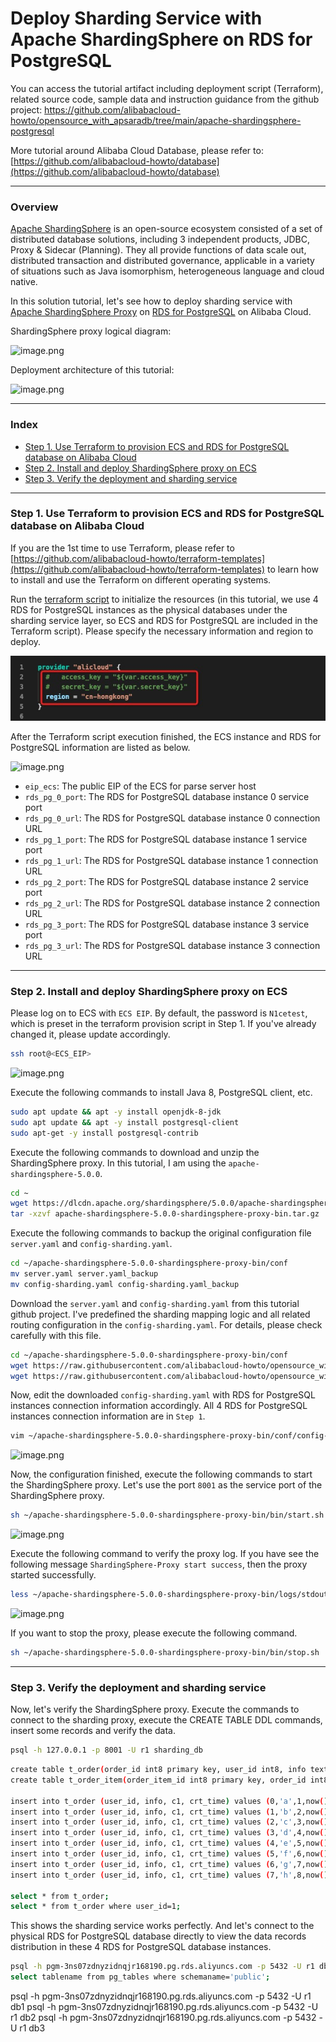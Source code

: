 # Deploy Sharding Service with Apache ShardingSphere on RDS for PostgreSQL

You can access the tutorial artifact including deployment script (Terraform), related source code, sample data and instruction guidance from the github project:
https://github.com/alibabacloud-howto/opensource_with_apsaradb/tree/main/apache-shardingsphere-postgresql

More tutorial around Alibaba Cloud Database, please refer to:
[https://github.com/alibabacloud-howto/database](https://github.com/alibabacloud-howto/database)

---
### Overview

[Apache ShardingSphere](https://shardingsphere.apache.org/) is an open-source ecosystem consisted of a set of distributed database solutions, including 3 independent products, JDBC, Proxy & Sidecar (Planning). They all provide functions of data scale out, distributed transaction and distributed governance, applicable in a variety of situations such as Java isomorphism, heterogeneous language and cloud native.

In this solution tutorial, let's see how to deploy sharding service with [Apache ShardingSphere Proxy](https://shardingsphere.apache.org/document/current/en/quick-start/shardingsphere-proxy-quick-start/) on [RDS for PostgreSQL](https://www.alibabacloud.com/product/apsaradb-for-rds-postgresql) on Alibaba Cloud.

ShardingSphere proxy logical diagram:

![image.png](https://github.com/alibabacloud-howto/opensource_with_apsaradb/raw/main/apache-shardingsphere-postgresql/images/shardingsphere-proxy_v2.png)

Deployment architecture of this tutorial:

![image.png](https://github.com/alibabacloud-howto/opensource_with_apsaradb/raw/main/apache-shardingsphere-postgresql/images/archi.png)

---
### Index

- [Step 1. Use Terraform to provision ECS and RDS for PostgreSQL database on Alibaba Cloud]()
- [Step 2. Install and deploy ShardingSphere proxy on ECS]()
- [Step 3. Verify the deployment and sharding service]()

---
### Step 1. Use Terraform to provision ECS and RDS for PostgreSQL database on Alibaba Cloud

If you are the 1st time to use Terraform, please refer to [https://github.com/alibabacloud-howto/terraform-templates](https://github.com/alibabacloud-howto/terraform-templates) to learn how to install and use the Terraform on different operating systems.

Run the [terraform script](https://github.com/alibabacloud-howto/opensource_with_apsaradb/blob/main/apache-shardingsphere-postgresql/deployment/terraform/main.tf) to initialize the resources (in this tutorial, we use 4 RDS for PostgreSQL instances as the physical databases under the sharding service layer, so ECS and RDS for PostgreSQL are included in the Terraform script). Please specify the necessary information and region to deploy.

![image.png](https://github.com/alibabacloud-howto/solution-applicationstack-parse/raw/main/parse-server-mongodb/images/tf-parms.png)

After the Terraform script execution finished, the ECS instance and RDS for PostgreSQL information are listed as below.

![image.png](https://github.com/alibabacloud-howto/opensource_with_apsaradb/raw/main/apache-shardingsphere-postgresql/images/tf-done.png)

- ``eip_ecs``: The public EIP of the ECS for parse server host
- ``rds_pg_0_port``: The RDS for PostgreSQL database instance 0 service port
- ``rds_pg_0_url``: The RDS for PostgreSQL database instance 0 connection URL
- ``rds_pg_1_port``: The RDS for PostgreSQL database instance 1 service port
- ``rds_pg_1_url``: The RDS for PostgreSQL database instance 1 connection URL
- ``rds_pg_2_port``: The RDS for PostgreSQL database instance 2 service port
- ``rds_pg_2_url``: The RDS for PostgreSQL database instance 2 connection URL
- ``rds_pg_3_port``: The RDS for PostgreSQL database instance 3 service port
- ``rds_pg_3_url``: The RDS for PostgreSQL database instance 3 connection URL

---
### Step 2. Install and deploy ShardingSphere proxy on ECS

Please log on to ECS with ``ECS EIP``. By default, the password is ``N1cetest``, which is preset in the terraform provision script in Step 1. If you've already changed it, please update accordingly.

```bash
ssh root@<ECS_EIP>
```

![image.png](https://github.com/alibabacloud-howto/opensource_with_apsaradb/raw/main/apache-ofbiz/images/ecs-logon.png)

Execute the following commands to install Java 8, PostgreSQL client, etc.

```bash
sudo apt update && apt -y install openjdk-8-jdk
sudo apt update && apt -y install postgresql-client
sudo apt-get -y install postgresql-contrib
```

Execute the following commands to download and unzip the ShardingSphere proxy. In this tutorial, I am using the ``apache-shardingsphere-5.0.0``.

```bash
cd ~
wget https://dlcdn.apache.org/shardingsphere/5.0.0/apache-shardingsphere-5.0.0-shardingsphere-proxy-bin.tar.gz
tar -xzvf apache-shardingsphere-5.0.0-shardingsphere-proxy-bin.tar.gz
```

Execute the following commands to backup the original configuration file ``server.yaml`` and ``config-sharding.yaml``.

```bash
cd ~/apache-shardingsphere-5.0.0-shardingsphere-proxy-bin/conf
mv server.yaml server.yaml_backup
mv config-sharding.yaml config-sharding.yaml_backup
```

Download the ``server.yaml`` and ``config-sharding.yaml`` from this tutorial github project. I've predefined the sharding mapping logic and all related routing configuration in the ``config-sharding.yaml``. For details, please check carefully with this file.

```bash
cd ~/apache-shardingsphere-5.0.0-shardingsphere-proxy-bin/conf
wget https://raw.githubusercontent.com/alibabacloud-howto/opensource_with_apsaradb/main/apache-shardingsphere-postgresql/server.yaml
wget https://raw.githubusercontent.com/alibabacloud-howto/opensource_with_apsaradb/main/apache-shardingsphere-postgresql/config-sharding.yaml
```

Now, edit the downloaded ``config-sharding.yaml`` with RDS for PostgreSQL instances connection information accordingly. All 4 RDS for PostgreSQL instances connection information are in ``Step 1``.

```bash
vim ~/apache-shardingsphere-5.0.0-shardingsphere-proxy-bin/conf/config-sharding.yaml
```

![image.png](https://github.com/alibabacloud-howto/opensource_with_apsaradb/raw/main/apache-shardingsphere-postgresql/images/config-sharding.png)

Now, the configuration finished, execute the following commands to start the ShardingSphere proxy. Let's use the port ``8001`` as the service port of the ShardingSphere proxy.

```bash
sh ~/apache-shardingsphere-5.0.0-shardingsphere-proxy-bin/bin/start.sh 8001
```

![image.png](https://github.com/alibabacloud-howto/opensource_with_apsaradb/raw/main/apache-shardingsphere-postgresql/images/start_proxy.png)

Execute the following command to verify the proxy log. If you have see the following message ``ShardingSphere-Proxy start success``, then the proxy started successfully.

```bash
less ~/apache-shardingsphere-5.0.0-shardingsphere-proxy-bin/logs/stdout.log 
```

![image.png](https://github.com/alibabacloud-howto/opensource_with_apsaradb/raw/main/apache-shardingsphere-postgresql/images/start_proxy_success.png)

If you want to stop the proxy, please execute the following command.

```bash
sh ~/apache-shardingsphere-5.0.0-shardingsphere-proxy-bin/bin/stop.sh
```

---
### Step 3. Verify the deployment and sharding service

Now, let's verify the ShardingSphere proxy. Execute the commands to connect to the sharding proxy, execute the CREATE TABLE DDL commands, insert some records and verify the data.

```bash
psql -h 127.0.0.1 -p 8001 -U r1 sharding_db
```

```bash
create table t_order(order_id int8 primary key, user_id int8, info text, c1 int, crt_time timestamp);  
create table t_order_item(order_item_id int8 primary key, order_id int8, user_id int8, info text, c1 int, c2 int, c3 int, c4 int, c5 int, crt_time timestamp);

insert into t_order (user_id, info, c1, crt_time) values (0,'a',1,now());  
insert into t_order (user_id, info, c1, crt_time) values (1,'b',2,now());  
insert into t_order (user_id, info, c1, crt_time) values (2,'c',3,now());  
insert into t_order (user_id, info, c1, crt_time) values (3,'d',4,now());
insert into t_order (user_id, info, c1, crt_time) values (4,'e',5,now());  
insert into t_order (user_id, info, c1, crt_time) values (5,'f',6,now());  
insert into t_order (user_id, info, c1, crt_time) values (6,'g',7,now());  
insert into t_order (user_id, info, c1, crt_time) values (7,'h',8,now());

select * from t_order;
select * from t_order where user_id=1;
```

This shows the sharding service works perfectly. And let's connect to the physical RDS for PostgreSQL database directly to view the data records distribution in these 4 RDS for PostgreSQL database instances.

```bash
psql -h pgm-3ns07zdnyzidnqjr168190.pg.rds.aliyuncs.com -p 5432 -U r1 db0
select tablename from pg_tables where schemaname='public';
```


psql -h pgm-3ns07zdnyzidnqjr168190.pg.rds.aliyuncs.com -p 5432 -U r1 db1
psql -h pgm-3ns07zdnyzidnqjr168190.pg.rds.aliyuncs.com -p 5432 -U r1 db2
psql -h pgm-3ns07zdnyzidnqjr168190.pg.rds.aliyuncs.com -p 5432 -U r1 db3